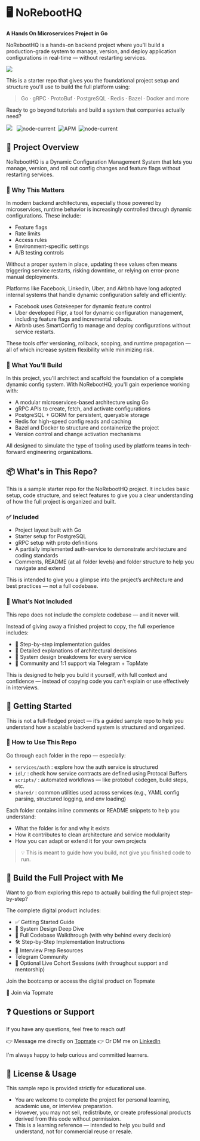 # 🖥️ NoRebootHQ

**A Hands On Microservices Project in Go**

NoRebootHQ is a hands-on backend project where you'll build a production-grade system to manage, version, and deploy application configurations in real-time — without restarting services.

<a href=""><img src="https://github.com/himakhaitan/noreboothq-go/blob/main/resources/banner.png?raw=true"></a>

This is a starter repo that gives you the foundational project setup and structure you'll use to build the full platform using:

> Go · gRPC · ProtoBuf · PostgreSQL · Redis · Bazel · Docker and more

Ready to go beyond tutorials and build a system that companies actually need?

<p>
<img src="https://badgen.net/github/issues/himakhaitan/noreboothq-go?style=flat-square&scale=1.4">
&nbsp;
<img alt="node-current" src="https://badgen.net/github/stars/himakhaitan/noreboothq-go?style=flat-square&scale=1.4">&nbsp;
<img alt="APM" src="https://badgen.net/github/forks/himakhaitan/noreboothq-go?style=flat-square&scale=1.4">&nbsp;
<img alt="node-current" src="https://badgen.net/github/closed-issues/himakhaitan/noreboothq-go?style=flat-square&scale=1.4">
</p>

## 📁 Project Overview

NoRebootHQ is a Dynamic Configuration Management System that lets you manage, version, and roll out config changes and feature flags without restarting services.

### 🧠 Why This Matters

In modern backend architectures, especially those powered by microservices, runtime behavior is increasingly controlled through dynamic configurations. These include:

- Feature flags
- Rate limits
- Access rules
- Environment-specific settings
- A/B testing controls

Without a proper system in place, updating these values often means triggering service restarts, risking downtime, or relying on error-prone manual deployments.

Platforms like Facebook, LinkedIn, Uber, and Airbnb have long adopted internal systems that handle dynamic configuration safely and efficiently:

- Facebook uses Gatekeeper for dynamic feature control
- Uber developed Flipr, a tool for dynamic configuration management, including feature flags and incremental rollouts.
- Airbnb uses SmartConfig to manage and deploy configurations without service restarts.

These tools offer versioning, rollback, scoping, and runtime propagation — all of which increase system flexibility while minimizing risk.

### 🧩 What You’ll Build

In this project, you'll architect and scaffold the foundation of a complete dynamic config system. With NoRebootHQ, you'll gain experience working with:

- A modular microservices-based architecture using Go
- gRPC APIs to create, fetch, and activate configurations
- PostgreSQL + GORM for persistent, queryable storage
- Redis for high-speed config reads and caching
- Bazel and Docker to structure and containerize the project
- Version control and change activation mechanisms

All designed to simulate the type of tooling used by platform teams in tech-forward engineering organizations.

## 📦 What's in This Repo?

This is a sample starter repo for the NoRebootHQ project. It includes basic setup, code structure, and select features to give you a clear understanding of how the full project is organized and built.

### ✅ Included

- Project layout built with Go
- Starter setup for PostgreSQL
- gRPC setup with proto definitions
- A partially implemented auth-service to demonstrate architecture and coding standards
- Comments, README (at all folder levels) and folder structure to help you navigate and extend

This is intended to give you a glimpse into the project’s architecture and best practices — not a full codebase.

### 🚫 What’s Not Included

This repo does not include the complete codebase — and it never will.

Instead of giving away a finished project to copy, the full experience includes:

- 📘 Step-by-step implementation guides
- 🧠 Detailed explanations of architectural decisions
- 🧩 System design breakdowns for every service
- 💬 Community and 1:1 support via Telegram + TopMate

This is designed to help you build it yourself, with full context and confidence — instead of copying code you can’t explain or use effectively in interviews.

## 🚀 Getting Started

This is not a full-fledged project — it’s a guided sample repo to help you understand how a scalable backend system is structured and organized.

### 📂 How to Use This Repo

Go through each folder in the repo — especially:

- `services/auth` : explore how the auth service is structured
- `idl/` : check how service contracts are defined using Protocal Buffers
- `scripts/` :  automated workflows — like protobuf codegen, build steps, etc.
- `shared/` : common utilities used across services
(e.g., YAML config parsing, structured logging, and env loading)

Each folder contains inline comments or README snippets to help you understand:

- What the folder is for and why it exists
- How it contributes to clean architecture and service modularity
- How you can adapt or extend it for your own projects

> 💡 This is meant to guide how you build, not give you finished code to run.

## 📘 Build the Full Project with Me

Want to go from exploring this repo to actually building the full project step-by-step?

The complete digital product includes:

- ✅ Getting Started Guide
- 🧠 System Design Deep Dive
- 🧩 Full Codebase Walkthrough (with why behind every decision)
- 🛠️ Step-by-Step Implementation Instructions
- 🎯 Interview Prep Resources
- Telegram Community
- 📅 Optional Live Cohort Sessions (with throughout support and mentorship)

Join the bootcamp or access the digital product on Topmate

🔗 Join via Topmate

## ❓ Questions or Support

If you have any questions, feel free to reach out!

👉 Message me directly on [Topmate](https://topmate.io/himakhaitan/1461713/pay)
👉 Or DM me on [LinkedIn](https://www.linkedin.com/in/himakhaitan/)

I'm always happy to help curious and committed learners.

## 📄 License & Usage

This sample repo is provided strictly for educational use.

- You are welcome to complete the project for personal learning, academic use, or interview preparation.
- However, you may not sell, redistribute, or create professional products derived from this code without permission.
- This is a learning reference — intended to help you build and understand, not for commercial reuse or resale.